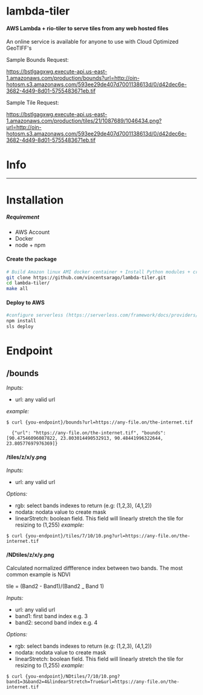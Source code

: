 # lambda-tiler

#### AWS Lambda + rio-tiler to serve tiles from any web hosted files

An online service is available for anyone to use with Cloud Optimized GeoTIFF's

Sample Bounds Request:

https://bstlgagxwg.execute-api.us-east-1.amazonaws.com/production/bounds?url=http://oin-hotosm.s3.amazonaws.com/593ee29de407d7001138613d/0/d42dec6e-3682-4d49-8d01-5755483671eb.tif

Sample Tile Request:

https://bstlgagxwg.execute-api.us-east-1.amazonaws.com/production/tiles/21/1087689/1046434.png?url=http://oin-hotosm.s3.amazonaws.com/593ee29de407d7001138613d/0/d42dec6e-3682-4d49-8d01-5755483671eb.tif

# Info


---

# Installation

##### Requirement
  - AWS Account
  - Docker
  - node + npm


#### Create the package

```bash
# Build Amazon linux AMI docker container + Install Python modules + create package
git clone https://github.com/vincentsarago/lambda-tiler.git
cd lambda-tiler/
make all
```

#### Deploy to AWS

```bash
#configure serverless (https://serverless.com/framework/docs/providers/aws/guide/credentials/)
npm install
sls deploy
```

# Endpoint

## /bounds

*Inputs:*
- url: any valid url

*example:*
```
$ curl {you-endpoint}/bounds?url=https://any-file.on/the-internet.tif

  {"url": "https://any-file.on/the-internet.tif", "bounds": [90.47546096087822, 23.803014490532913, 90.48441996322644, 23.80577697976369]}
```

#### /tiles/z/x/y.png

*Inputs:*
- url: any valid url

*Options:*
- rgb: select bands indexes to return (e.g: (1,2,3), (4,1,2))
- nodata: nodata value to create mask
- linearStretch: boolean field. This field will linearly stretch the tile for resizing to (1,255) 
*example:*
```
$ curl {you-endpoint}/tiles/7/10/10.png?url=https://any-file.on/the-internet.tif

```

#### /NDtiles/z/x/y.png
Calculated normalized diffference index between two bands.
The most common example is NDVI

tile = (Band2 - Band1)/(Band2 _ Band 1)


*Inputs:*
- url: any valid url
- band1: first band index e.g. 3
- band2: second band index e.g. 4


*Options:*
- rgb: select bands indexes to return (e.g: (1,2,3), (4,1,2))
- nodata: nodata value to create mask
- linearStretch: boolean field. This field will linearly stretch the tile for resizing to (1,255) 
*example:*
```
$ curl {you-endpoint}/NDtiles/7/10/10.png?band1=3&band2=4&lindearStretch=True&url=https://any-file.on/the-internet.tif

```
